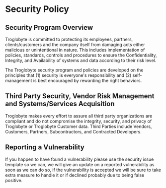 # Security Policy

## Security Program Overview

Troglobyte is committed to protecting its employees, partners,
clients/customers and the company itself from damaging acts either malicious or
unintentional in nature. This includes implementation of policies, standards,
controls and procedures to ensure the Confidentiality, Integrity, and
Availability of systems and data according to their risk level.

The Troglobyte security program and policies are developed on the
principles that (1) security is everyone's responsibility and (2)
self-management is best encouraged by rewarding the right behaviors.

## Third Party Security, Vendor Risk Management and Systems/Services Acquisition

Troglobyte makes every effort to assure all third party organizations are
compliant and do not compromise the integrity, security, and privacy of Troglobyte
or Troglobyte Customer data. Third Parties include Vendors, Customers, Partners,
Subcontractors, and Contracted Developers.

## Reporting a Vulnerability

If you happen to have found a  vulnerability please use the security
issue template so we can, we will give an update on a reported
vulnerability as soon as we can do so, if the vulnerability is accepted
we will be sure to take extra measure to handle it or if declined probably
due to being false positive.
